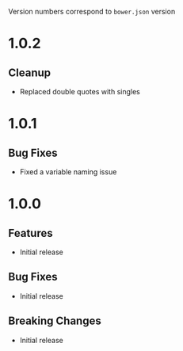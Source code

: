 Version numbers correspond to `bower.json` version

# 1.0.2

## Cleanup

- Replaced double quotes with singles

# 1.0.1

## Bug Fixes

- Fixed a variable naming issue

# 1.0.0

## Features

- Initial release

## Bug Fixes

- Initial release

## Breaking Changes

- Initial release

